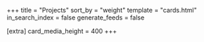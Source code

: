 +++
title = "Projects"
sort_by = "weight"
template = "cards.html"
in_search_index = false
generate_feeds = false

[extra]
card_media_height = 400
+++
